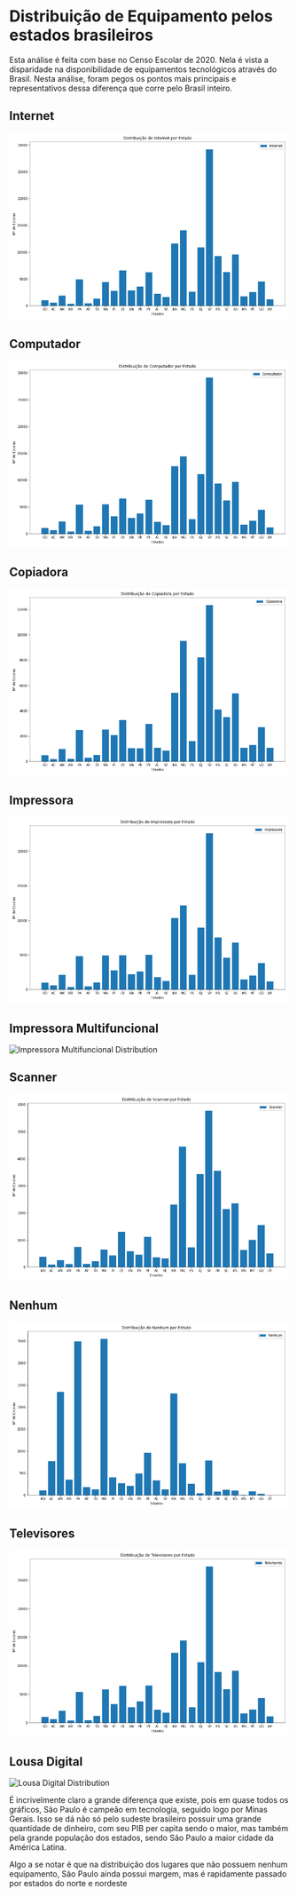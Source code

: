 # Distribuição de Equipamento pelos estados brasileiros

Esta análise é feita com base no Censo Escolar de 2020. Nela é vista a disparidade na disponibilidade de equipamentos tecnológicos através do Brasil. Nesta análise, foram pegos os pontos mais principais e representativos dessa diferença que corre pelo Brasil inteiro.

## Internet
![Internet Distribution](Internet_distribution.png)

## Computador
![Computador Distribution](Computador_distribution.png)

## Copiadora
![Copiadora Distribution](Copiadora_distribution.png)

## Impressora
![Impressora Distribution](Impressora_distribution.png)

## Impressora Multifuncional
![Impressora Multifuncional Distribution](Impressora_Multifuncional_distribution.png)

## Scanner
![Scanner Distribution](Scanner_distribution.png)

## Nenhum
![Nenhum Distribution](Nenhum_distribution.png)

## Televisores
![Televisores Distribution](Televisores_distribution.png)

## Lousa Digital
![Lousa Digital Distribution](Lousa_Digital_distribution.png)

É incrivelmente claro a grande diferença que existe, pois em quase todos os gráficos, São Paulo é campeão em tecnologia, seguido logo por Minas Gerais. Isso se dá não só pelo sudeste brasileiro possuir uma grande quantidade de dinheiro, com seu PIB per capita sendo o maior, mas também pela grande população dos estados, sendo São Paulo a maior cidade da América Latina. 

Algo a se notar é que na distribuição dos lugares que não possuem nenhum equipamento, São Paulo ainda possui margem, mas é rapidamente passado por estados do norte e nordeste